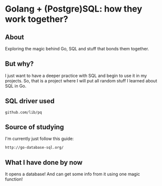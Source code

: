 Golang + (Postgre)SQL: how they work together?
============

## About

Exploring the magic behind Go, SQL and stuff that bonds them together.


## But why?

I just want to have a deeper practice with SQL and begin to use it in my projects. 
So, that is a project where I will put all random stuff I learned about SQL in Go.

## SQL driver used

```
github.com/lib/pq
```

## Source of studying

I'm currently just follow this guide:
```
http://go-database-sql.org/
```

## What I have done by now

It opens a database! And can get some info from it using one magic function!
